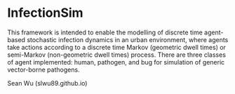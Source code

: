# InfectionSim

This framework is intended to enable the modelling of discrete time agent-based stochastic infection dynamics in an urban environment, where agents take actions according to a discrete time Markov (geometric dwell times) or semi-Markov (non-geometric dwell times) process. There are three classes of agent implemented: human, pathogen, and bug for simulation of generic vector-borne pathogens.

Sean Wu (slwu89.github.io)
